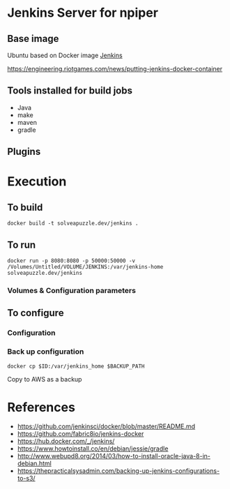 # Jenkins Server for npiper

## Base image

Ubuntu based on Docker image [Jenkins](https://hub.docker.com/_/jenkins/)

https://engineering.riotgames.com/news/putting-jenkins-docker-container

## Tools installed for build jobs

* Java
* make
* maven 
* gradle

## Plugins

# Execution

## To build

`docker build -t solveapuzzle.dev/jenkins .`

## To run

`docker run -p 8080:8080 -p 50000:50000 -v /Volumes/Untitled/VOLUME/JENKINS:/var/jenkins-home solveapuzzle.dev/jenkins`

### Volumes & Configuration parameters

## To configure

### Configuration


### Back up configuration

`docker cp $ID:/var/jenkins_home $BACKUP_PATH`

Copy to AWS as a backup


# References
 * https://github.com/jenkinsci/docker/blob/master/README.md
 * https://github.com/fabric8io/jenkins-docker
 * https://hub.docker.com/_/jenkins/
 * https://www.howtoinstall.co/en/debian/jessie/gradle 
 * http://www.webupd8.org/2014/03/how-to-install-oracle-java-8-in-debian.html
 * https://thepracticalsysadmin.com/backing-up-jenkins-configurations-to-s3/
